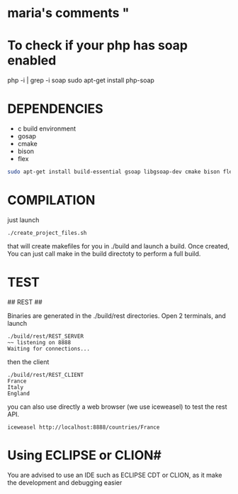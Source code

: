 # maria's comments "
# To check if your php has soap enabled 
php -i | grep -i soap
sudo apt-get install php-soap


# DEPENDENCIES #

* c build environment
* gosap
* cmake
* bison 
* flex

```bash
sudo apt-get install build-essential gsoap libgsoap-dev cmake bison flex
```

# COMPILATION #

just launch
```
./create_project_files.sh 
```

that will create makefiles for you in ./build and launch a build. Once created, You can just call make in the build directoty to perform a full build.

# TEST #

## REST ##

Binaries are generated in the ./build/rest directories.
Open 2 terminals, and launch

```
./build/rest/REST_SERVER 
~~ listening on 8888
Waiting for connections...
```

then the client

```
./build/rest/REST_CLIENT 
France
Italy
England
```

you can also use directly a web browser (we use iceweasel) to test the rest API.

```
iceweasel http://localhost:8888/countries/France
```


# Using ECLIPSE or CLION#

You are advised to use an IDE such as ECLIPSE CDT or CLION, as it make the development and debugging easier
